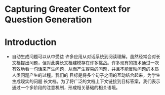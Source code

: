 # Capturing Greater Context for Question Generation

# Introduction
+ 自动生成问题可以从中受益 许多应用从对话系统到阅读理解。虽然经常会对长文档提出问题，但对此类长文档建模存在许多挑战。许多现有的技术通过一次有效地看一句话来产生问题，从而产生容易的问题，并且不能反映问题的本质 人类问题产生的过程。我们的 目标是将多个句子之间的互动结合起来，为学生生成现实的问题 长文档。为了将广泛的文档上下文链接到目标答案，我们表示 通过一个多阶段的注意机制，形成相关基础的相关语境。 